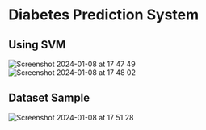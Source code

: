 # **Diabetes Prediction System** 
## Using SVM 
![Screenshot 2024-01-08 at 17 47 49](https://github.com/HuksoLimbu/Diabetes_Pred_System_ML_Project/assets/82489296/97249d9c-d3c6-402d-b198-6748f51de094)
![Screenshot 2024-01-08 at 17 48 02](https://github.com/HuksoLimbu/Diabetes_Pred_System_ML_Project/assets/82489296/a25d67e8-90c6-4f82-a26f-2cbc3525466b)

## Dataset Sample
![Screenshot 2024-01-08 at 17 51 28](https://github.com/HuksoLimbu/Diabetes_Pred_System_ML_Project/assets/82489296/e21f9318-ed8d-46b5-94a2-915f4d01e6d5)
